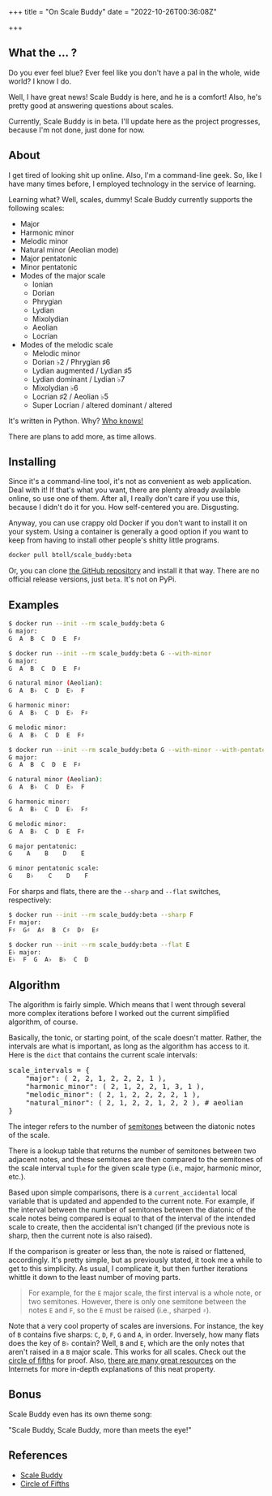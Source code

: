 +++
title = "On Scale Buddy"
date = "2022-10-26T00:36:08Z"

+++

## What the ... ?

Do you ever feel blue?  Ever feel like you don't have a pal in the whole, wide world?  I know I do.

Well, I have great news!  Scale Buddy is here, and he is a comfort!  Also, he's pretty good at answering questions about scales.

Currently, Scale Buddy is in beta.  I'll update here as the project progresses, because I'm not done, just done for now.

## About

I get tired of looking shit up online.  Also, I'm a command-line geek.  So, like I have many times before, I employed technology in the service of learning.

Learning what?  Well, scales, dummy!  Scale Buddy currently supports the following scales:

- Major
- Harmonic minor
- Melodic minor
- Natural minor (Aeolian mode)
- Major pentatonic
- Minor pentatonic
- Modes of the major scale
    + Ionian
    + Dorian
    + Phrygian
    + Lydian
    + Mixolydian
    + Aeolian
    + Locrian
- Modes of the melodic scale
    + Melodic minor
    + Dorian ♭2 / Phrygian ♯6
    + Lydian augmented / Lydian ♯5
    + Lydian dominant / Lydian ♭7
    + Mixolydian ♭6
    + Locrian ♯2 / Aeolian ♭5
    + Super Locrian / altered dominant / altered

It's written in Python.  Why?  [Who knows!]

There are plans to add more, as time allows.

## Installing

Since it's a command-line tool, it's not as convenient as web application.  Deal with it!  If that's what you want, there are plenty already available online, so use one of them.  After all, I really don't care if you use this, because I didn't do it for you.  How self-centered you are.  Disgusting.

Anyway, you can use crappy old Docker if you don't want to install it on your system.  Using a container is generally a good option if you want to keep from having to install other people's shitty little programs.

```bash
docker pull btoll/scale_buddy:beta
```

Or, you can clone [the GitHub repository] and install it that way.  There are no official release versions, just `beta`.  It's not on PyPi.

## Examples

```bash
$ docker run --init --rm scale_buddy:beta G
G major:
G  A  B  C  D  E  F♯
```

```bash
$ docker run --init --rm scale_buddy:beta G --with-minor
G major:
G  A  B  C  D  E  F♯

G natural minor (Aeolian):
G  A  B♭  C  D  E♭  F

G harmonic minor:
G  A  B♭  C  D  E♭  F♯

G melodic minor:
G  A  B♭  C  D  E  F♯
```

```bash
$ docker run --init --rm scale_buddy:beta G --with-minor --with-pentatonic
G major:
G  A  B  C  D  E  F♯

G natural minor (Aeolian):
G  A  B♭  C  D  E♭  F

G harmonic minor:
G  A  B♭  C  D  E♭  F♯

G melodic minor:
G  A  B♭  C  D  E  F♯

G major pentatonic:
G    A    B    D    E

G minor pentatonic scale:
G    B♭    C    D    F
```

For sharps and flats, there are the `--sharp` and `--flat` switches, respectively:

```bash
$ docker run --init --rm scale_buddy:beta --sharp F
F♯ major:
F♯  G♯  A♯  B  C♯  D♯  E♯
```

```bash
$ docker run --init --rm scale_buddy:beta --flat E
E♭ major:
E♭  F  G  A♭  B♭  C  D
```

## Algorithm

The algorithm is fairly simple.  Which means that I went through several more complex iterations before I worked out the current simplified algorithm, of course.

Basically, the tonic, or starting point, of the scale doesn't matter.  Rather, the intervals are what is important, as long as the algorithm has access to it.  Here is the `dict` that contains the current scale intervals:

<pre class="math">
scale_intervals = {
    "major": ( 2, 2, 1, 2, 2, 2, 1 ),
    "harmonic_minor": ( 2, 1, 2, 2, 1, 3, 1 ),
    "melodic_minor": ( 2, 1, 2, 2, 2, 2, 1 ),
    "natural_minor": ( 2, 1, 2, 2, 1, 2, 2 ), # aeolian
}
</pre>

The integer refers to the number of [semitones] between the diatonic notes of the scale.

There is a lookup table that returns the number of semitones between two adjacent notes, and these semitones are then compared to the semitones of the scale interval `tuple` for the given scale type (i.e., major, harmonic minor, etc.).

Based upon simple comparisons, there is a `current_accidental` local variable that is updated and appended to the current note.  For example, if the interval between the number of semitones between the diatonic of the scale notes being compared is equal to that of the interval of the intended scale to create, then the accidental isn't changed (if the previous note is sharp, then the current note is also raised).

If the comparison is greater or less than, the note is raised or flattened, accordingly.  It's pretty simple, but as previously stated, it took me a while to get to this simplicity.  As usual, I complicate it, but then further iterations whittle it down to the least number of moving parts.

> For example, for the `E` major scale, the first interval is a whole note, or two semitones.  However, there is only one semitone between the notes `E` and `F`, so the `E` must be raised (i.e., sharped `♯`).

Note that a very cool property of scales are inversions.  For instance, the key of `B` contains five sharps: `C`, `D`, `F`, `G` and `A`, in order.  Inversely, how many flats does the key of `B♭` contain?  Well, `B` and `E`, which are the only notes that aren't raised in a `B` major scale.  This works for all scales.  Check out the [circle of fifths] for proof.  Also, [there are many great resources] on the Internets for more in-depth explanations of this neat property.

## Bonus

Scale Buddy even has its own theme song:

"Scale Buddy, Scale Buddy, more than meets the eye!"

## References

- [Scale Buddy](https://github.com/btoll/scale_buddy)
- [Circle of Fifths](https://en.wikipedia.org/wiki/Circle_of_fifths#/media/File:Circle_of_fifths_deluxe_4.svg)

[Who knows!]: https://en.wikipedia.org/wiki/The_Shadow
[the GitHub repository]: https://github.com/btoll/scale_buddy
[semitones]: https://en.wikipedia.org/wiki/Semitone
[circle of fifths]: https://en.wikipedia.org/wiki/Circle_of_fifths
[there are many great resources]: https://www.youtube.com/watch?v=-fErw8WPvw0

